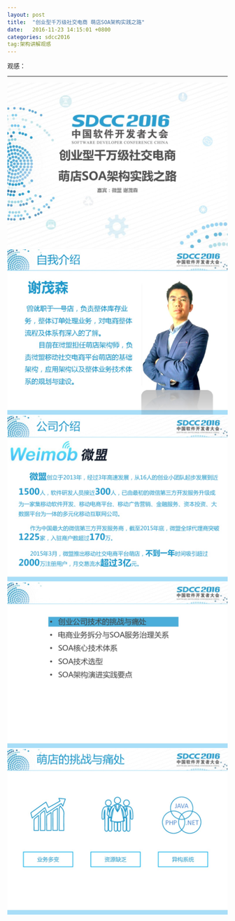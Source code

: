 ```yaml
---
layout: post
title:  "创业型千万级社交电商 萌店SOA架构实践之路"
date:   2016-11-23 14:15:01 +0800
categories: sdcc2016
tag:架构讲解观感
---
```



观感：


----------


![enter description here][1]
![enter description here][2]
![enter description here][3]
![enter description here][4]
![enter description here][5]

[1]: ./images/34c53c7b3a9ad8c08173a75cad729936-0.jpg "1"
[2]: ./images/34c53c7b3a9ad8c08173a75cad729936-1.jpg "2"
[3]: ./images/34c53c7b3a9ad8c08173a75cad729936-2.jpg "3"
[4]: ./images/34c53c7b3a9ad8c08173a75cad729936-3.jpg "4"
[5]: ./images/34c53c7b3a9ad8c08173a75cad729936-4.jpg "5"